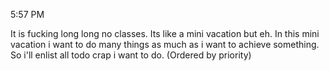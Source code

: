 
5:57 PM

It is fucking long long no classes. Its like a mini vacation but eh.
In this mini vacation i want to do many things as much as i want to achieve something. So i'll enlist all todo crap i want to do. (Ordered by priority)


